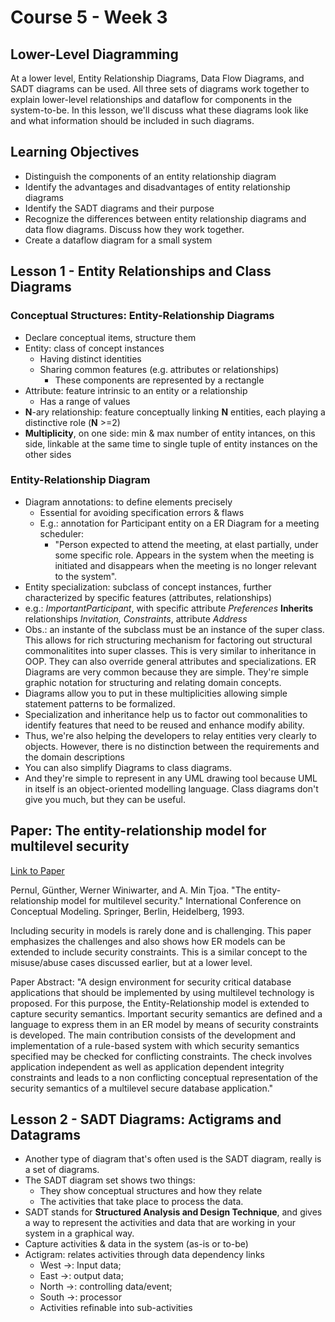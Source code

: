 # Course 5 - Week 3
## Lower-Level Diagramming

At a lower level, Entity Relationship Diagrams, Data Flow Diagrams, and SADT diagrams can be used. All three sets of diagrams work together to explain lower-level relationships and dataflow for components in the system-to-be. In this lesson, we'll discuss what these diagrams look like and what information should be included in such diagrams.

## Learning Objectives

 *  Distinguish the components of an entity relationship diagram
 *  Identify the advantages and disadvantages of entity relationship diagrams
 *  Identify the SADT diagrams and their purpose
 *  Recognize the differences between entity relationship diagrams and data flow diagrams. Discuss how they work together.
 *  Create a dataflow diagram for a small system

## Lesson 1 - Entity Relationships and Class Diagrams

### Conceptual Structures: Entity-Relationship Diagrams

* Declare conceptual items, structure them
* Entity: class of concept instances
	* Having distinct identities
	* Sharing common features (e.g. attributes or relationships)
		* These components are represented by a rectangle
* Attribute: feature intrinsic to an entity or a relationship
	* Has a range of values
* **N**-ary relationship: feature conceptually linking **N** entities, each playing a distinctive role (**N** >=2)
* **Multiplicity**, on one side: min & max number of entity intances, on this side, linkable at the same time to single tuple of entity instances on the other sides

### Entity-Relationship Diagram

* Diagram annotations: to define elements precisely
	* Essential for avoiding specification errors & flaws
	* E.g.: annotation for Participant entity on a ER Diagram for a meeting scheduler:
		* "Person expected to attend the meeting, at elast partially, under some specific role. Appears in the system when the meeting is initiated and disappears when the meeting is no longer relevant to the system".
* Entity specialization: subclass of concept instances, further characterized by specific features (attributes, relationships)
* e.g.: *ImportantParticipant*, with specific attribute *Preferences* **Inherits** relationships *Invitation, Constraints*, attribute *Address*
* Obs.: an instante of the subclass must be an instance of the super class. This allows for rich structuring mechanism for factoring out structural commonalitites into super classes. This is very similar to inheritance in OOP. They can also override general attributes and specializations. ER Diagrams are very common because they are simple. They're simple graphic notation for structuring and relating domain concepts.
* Diagrams allow you to put in these multiplicities allowing simple statement patterns to be formalized. 
* Specialization and inheritance help us to factor out commonalities to identify features that need to be reused and enhance modify ability.
* Thus, we're also helping the developers to relay entities very clearly to objects. However, there is no distinction between the requirements and the domain descriptions
* You can also simplify Diagrams to class diagrams.
* And they're simple to represent in any UML drawing tool because UML in itself is an object-oriented modelling language. Class diagrams don't give you much, but they can be useful.

## Paper: The entity-relationship model for multilevel security

[Link to Paper](http://citeseerx.ist.psu.edu/viewdoc/summary?doi=10.1.1.22.9729)

Pernul, Günther, Werner Winiwarter, and A. Min Tjoa. "The entity-relationship model for multilevel security." International Conference on Conceptual Modeling. Springer, Berlin, Heidelberg, 1993.

Including security in models is rarely done and is challenging.  This paper emphasizes the challenges and also shows how ER models can be extended to include security constraints.  This is a similar concept to the misuse/abuse cases discussed earlier, but at a lower level.  

Paper Abstract: "A design environment for security critical database applications that should be implemented by using multilevel technology is proposed. For this purpose, the Entity-Relationship model is extended to capture security semantics. Important security semantics are defined and a language to express them in an ER model by means of security constraints is developed. The main contribution consists of the development and implementation of a rule-based system with which security semantics specified may be checked for conflicting constraints. The check involves application independent as well as application dependent integrity constraints and leads to a non conflicting conceptual representation of the security semantics of a multilevel secure database application."

## Lesson 2 - SADT Diagrams: Actigrams and Datagrams
* Another type of diagram that's often used is the SADT diagram, really is a set of diagrams.
* The SADT diagram set shows two things:
	* They show conceptual structures and how they relate
	* The activities that take place to process the data.
* SADT stands for **Structured Analysis and Design Technique**, and gives a way to represent the activities and data that are working in your system in a graphical way.
* Capture activities & data in the system (as-is or to-be)
* Actigram: relates activities through data dependency links
	* West ->: Input data;
	* East ->: output data;
	* North ->: controlling data/event;
	* South ->: processor
	* Activities refinable into sub-activities
